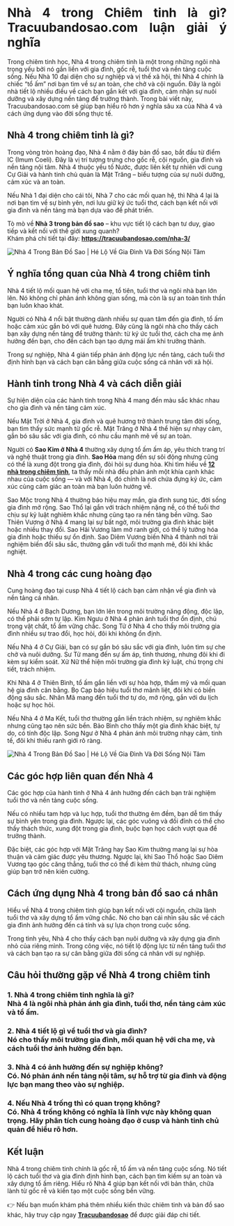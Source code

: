 <h1 dir="ltr" style="text-align: justify;"><strong>Nhà 4 trong Chiêm tinh là gì? Tracuubandosao.com luận giải ý nghĩa&nbsp;</strong></h1>

<p dir="ltr">Trong chiêm tinh học, Nhà 4 trong chiêm tinh là một trong những ngôi nhà trọng yếu bởi nó gắn liền với gia đình, gốc rễ, tuổi thơ và nền tảng cuộc sống. Nếu Nhà 10 đại diện cho sự nghiệp và vị thế xã hội, thì Nhà 4 chính là chiếc &ldquo;tổ ấm&rdquo; nơi bạn tìm về sự an toàn, che chở và cội nguồn. Đây là ngôi nhà tiết lộ nhiều điều về cách bạn gắn kết với gia đình, cảm nhận sự nuôi dưỡng và xây dựng nền tảng để trưởng thành. Trong bài viết này, Tracuubandosao.com sẽ giúp bạn hiểu rõ hơn ý nghĩa sâu xa của Nhà 4 và cách ứng dụng vào đời sống thực tế.</p>

<h2 dir="ltr"><strong>Nhà 4 trong chiêm tinh là gì?</strong></h2>

<p dir="ltr">Trong vòng tròn hoàng đạo, Nhà 4 nằm ở đáy bản đồ sao, bắt đầu từ điểm IC (Imum Coeli). Đây là vị trí tượng trưng cho gốc rễ, cội nguồn, gia đình và nền tảng nội tâm. Nhà 4 thuộc yếu tố Nước, được liên kết tự nhiên với cung Cự Giải và hành tinh chủ quản là Mặt Trăng &ndash; biểu tượng của sự nuôi dưỡng, cảm xúc và an toàn.</p>

<p dir="ltr">Nếu Nhà 1 đại diện cho cái tôi, Nhà 7 cho các mối quan hệ, thì Nhà 4 lại là nơi bạn tìm về sự bình yên, nơi lưu giữ ký ức tuổi thơ, cách bạn kết nối với gia đình và nền tảng mà bạn dựa vào để phát triển.</p>

<p>Tò mò về <strong>Nhà 3 trong bản đồ sao</strong> &ndash; khu vực tiết lộ cách bạn tư duy, giao tiếp và kết nối với thế giới xung quanh?<br />
Khám phá chi tiết tại đây: <strong><a class="in-cell-link" href="https://tracuubandosao.com/nha-3/" target="_blank">https://tracuubandosao.com/nha-3/</a></strong></p>

<p dir="ltr"><img alt="Nhà 4 Trong Bản Đồ Sao | Hé Lộ Về Gia Đình Và Đời Sống Nội Tâm" src="https://tracuubandosao.com/wp-content/uploads/2025/06/nha-4-1-1.jpg" /></p>

<h2 dir="ltr"><strong>Ý nghĩa tổng quan của Nhà 4 trong chiêm tinh</strong></h2>

<p dir="ltr">Nhà 4 tiết lộ mối quan hệ với cha mẹ, tổ tiên, tuổi thơ và ngôi nhà bạn lớn lên. Nó không chỉ phản ánh không gian sống, mà còn là sự an toàn tinh thần bạn luôn khao khát.</p>

<p dir="ltr">Người có Nhà 4 nổi bật thường dành nhiều sự quan tâm đến gia đình, tổ ấm hoặc cảm xúc gắn bó với quê hương. Đây cũng là ngôi nhà cho thấy cách bạn xây dựng nền tảng để trưởng thành: từ ký ức tuổi thơ, cách cha mẹ ảnh hưởng đến bạn, cho đến cách bạn tạo dựng mái ấm khi trưởng thành.</p>

<p dir="ltr">Trong sự nghiệp, Nhà 4 gián tiếp phản ánh động lực nền tảng, cách tuổi thơ định hình bạn và cách bạn cân bằng giữa cuộc sống cá nhân với xã hội.</p>

<h2 dir="ltr"><strong>Hành tinh trong Nhà 4 và cách diễn giải</strong></h2>

<p dir="ltr">Sự hiện diện của các hành tinh trong Nhà 4 mang đến màu sắc khác nhau cho gia đình và nền tảng cảm xúc.</p>

<p dir="ltr">Nếu Mặt Trời ở Nhà 4, gia đình và quê hương trở thành trung tâm đời sống, bạn tìm thấy sức mạnh từ gốc rễ. Mặt Trăng ở Nhà 4 thể hiện sự nhạy cảm, gắn bó sâu sắc với gia đình, có nhu cầu mạnh mẽ về sự an toàn.</p>

<p dir="ltr">Người có <strong>Sao Kim ở Nhà 4</strong> thường xây dựng tổ ấm ấm áp, yêu thích trang trí và nghệ thuật trong gia đình. <strong>Sao Hỏa</strong> mang đến sự sôi động nhưng cũng có thể là xung đột trong gia đình, đòi hỏi sự dung hòa. Khi tìm hiểu về <strong><a class="in-cell-link" href="https://tracuubandosao.com/nha/" target="_blank">12 nhà trong chiêm tinh</a></strong>, ta thấy mỗi nhà đều phản ánh một khía cạnh khác nhau của cuộc sống &mdash; và với Nhà 4, đó chính là nơi chứa đựng ký ức, cảm xúc cùng cảm giác an toàn mà bạn luôn hướng về.</p>

<p dir="ltr">Sao Mộc trong Nhà 4 thường báo hiệu may mắn, gia đình sung túc, đời sống gia đình mở rộng. Sao Thổ lại gắn với trách nhiệm nặng nề, có thể tuổi thơ chịu sự kỷ luật nghiêm khắc nhưng cũng tạo ra nền tảng bền vững. Sao Thiên Vương ở Nhà 4 mang lại sự bất ngờ, môi trường gia đình khác biệt hoặc nhiều thay đổi. Sao Hải Vương làm mờ ranh giới, có thể lý tưởng hóa gia đình hoặc thiếu sự ổn định. Sao Diêm Vương biến Nhà 4 thành nơi trải nghiệm biến đổi sâu sắc, thường gắn với tuổi thơ mạnh mẽ, đôi khi khắc nghiệt.</p>

<h2 dir="ltr"><strong>Nhà 4 trong các cung hoàng đạo</strong></h2>

<p dir="ltr">Cung hoàng đạo tại cusp Nhà 4 tiết lộ cách bạn cảm nhận về gia đình và nền tảng cá nhân.</p>

<p dir="ltr">Nếu Nhà 4 ở Bạch Dương, bạn lớn lên trong môi trường năng động, độc lập, có thể phải sớm tự lập. Kim Ngưu ở Nhà 4 phản ánh tuổi thơ ổn định, chú trọng vật chất, tổ ấm vững chắc. Song Tử ở Nhà 4 cho thấy môi trường gia đình nhiều sự trao đổi, học hỏi, đôi khi không ổn định.</p>

<p dir="ltr">Nếu Nhà 4 ở Cự Giải, bạn có sự gắn bó sâu sắc với gia đình, luôn tìm sự che chở và nuôi dưỡng. Sư Tử mang đến sự ấm áp, tình thương, nhưng đôi khi đi kèm sự kiểm soát. Xử Nữ thể hiện môi trường gia đình kỷ luật, chú trọng chi tiết, trách nhiệm.</p>

<p dir="ltr">Khi Nhà 4 ở Thiên Bình, tổ ấm gắn liền với sự hòa hợp, thẩm mỹ và mối quan hệ gia đình cân bằng. Bọ Cạp báo hiệu tuổi thơ mãnh liệt, đôi khi có biến động sâu sắc. Nhân Mã mang đến tuổi thơ tự do, mở rộng, gắn với du lịch hoặc sự học hỏi.</p>

<p dir="ltr">Nếu Nhà 4 ở Ma Kết, tuổi thơ thường gắn liền trách nhiệm, sự nghiêm khắc nhưng cũng tạo nên sức bền. Bảo Bình cho thấy một gia đình khác biệt, tự do, có tính độc lập. Song Ngư ở Nhà 4 phản ánh môi trường nhạy cảm, tinh tế, đôi khi thiếu ranh giới rõ ràng.</p>

<p dir="ltr"><img alt="Nhà 4 Trong Bản Đồ Sao | Hé Lộ Về Gia Đình Và Đời Sống Nội Tâm" src="https://tracuubandosao.com/wp-content/uploads/2025/06/nha-4-1.jpg" /></p>

<h2 dir="ltr"><strong>Các góc hợp liên quan đến Nhà 4</strong></h2>

<p dir="ltr">Các góc hợp của hành tinh ở Nhà 4 ảnh hưởng đến cách bạn trải nghiệm tuổi thơ và nền tảng cuộc sống.</p>

<p dir="ltr">Nếu có nhiều tam hợp và lục hợp, tuổi thơ thường êm đềm, bạn dễ tìm thấy sự bình yên trong gia đình. Ngược lại, các góc vuông và đối đỉnh có thể cho thấy thách thức, xung đột trong gia đình, buộc bạn học cách vượt qua để trưởng thành.</p>

<p dir="ltr">Đặc biệt, các góc hợp với Mặt Trăng hay Sao Kim thường mang lại sự hòa thuận và cảm giác được yêu thương. Ngược lại, khi Sao Thổ hoặc Sao Diêm Vương tạo góc căng thẳng, tuổi thơ có thể đi kèm thử thách, nhưng cũng giúp bạn trở nên kiên cường.</p>

<h2 dir="ltr"><strong>Cách ứng dụng Nhà 4 trong bản đồ sao cá nhân</strong></h2>

<p dir="ltr">Hiểu về Nhà 4 trong chiêm tinh giúp bạn kết nối với cội nguồn, chữa lành tuổi thơ và xây dựng tổ ấm vững chắc. Nó cho bạn cái nhìn sâu sắc về cách gia đình ảnh hưởng đến cá tính và sự lựa chọn trong cuộc sống.</p>

<p dir="ltr">Trong tình yêu, Nhà 4 cho thấy cách bạn nuôi dưỡng và xây dựng gia đình nhỏ của riêng mình. Trong công việc, nó tiết lộ động lực từ nền tảng tuổi thơ và cách bạn tạo ra sự cân bằng giữa đời sống cá nhân với sự nghiệp.</p>

<h2 dir="ltr"><strong>Câu hỏi thường gặp về Nhà 4 trong chiêm tinh</strong></h2>

<h3 dir="ltr"><strong>1. Nhà 4 trong chiêm tinh nghĩa là gì?</strong><br />
Nhà 4 là ngôi nhà phản ánh gia đình, tuổi thơ, nền tảng cảm xúc và tổ ấm.</h3>

<h3 dir="ltr"><strong>2. Nhà 4 tiết lộ gì về tuổi thơ và gia đình?</strong><br />
Nó cho thấy môi trường gia đình, mối quan hệ với cha mẹ, và cách tuổi thơ ảnh hưởng đến bạn.</h3>

<h3 dir="ltr"><strong>3. Nhà 4 có ảnh hưởng đến sự nghiệp không?</strong><br />
Có. Nó phản ánh nền tảng nội tâm, sự hỗ trợ từ gia đình và động lực bạn mang theo vào sự nghiệp.</h3>

<h3 dir="ltr"><strong>4. Nếu Nhà 4 trống thì có quan trọng không?</strong><br />
Có. Nhà 4 trống không có nghĩa là lĩnh vực này không quan trọng. Hãy phân tích cung hoàng đạo ở cusp và hành tinh chủ quản để hiểu rõ hơn.</h3>

<h2 dir="ltr"><strong>Kết luận</strong></h2>

<p dir="ltr">Nhà 4 trong chiêm tinh chính là gốc rễ, tổ ấm và nền tảng cuộc sống. Nó tiết lộ cách tuổi thơ và gia đình định hình bạn, cách bạn tìm kiếm sự an toàn và xây dựng tổ ấm riêng. Hiểu rõ Nhà 4 giúp bạn kết nối với bản thân, chữa lành từ gốc rễ và kiến tạo một cuộc sống bền vững.</p>

<p dir="ltr">👉 Nếu bạn muốn khám phá thêm nhiều kiến thức chiêm tinh và bản đồ sao khác, hãy truy cập ngay <strong><a class="in-cell-link" href="https://magic.ly/tracuubandosao" target="_blank">Tracuubandosao</a></strong> để được giải đáp chi tiết.</p>

<div>&nbsp;</div>

<p>&nbsp;</p>
